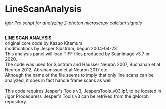# LineScanAnalysis
<I>Igor Pro script for analyzing 2-photon microscopy calcium signals</I>

  <BR><B>LINE SCAN ANALYSIS</B>
<BR>original core code by Kazuo Kitamura
<BR>modifications by Jesper Sjöström, begun 2004-04-23
<BR>This analysis panel will load TIFF files produced by ScanImage v3.7 or 2020.
<BR>The code was used for Sjöström and Häusser Neuron 2007, Buchanan et al Neuron 2012, Abrahamsson et al Neuron 2017 etc.
<BR>Although the name of the file seems to imply that only line scans can be analyzed, it does in fact handle frame scans as well.
<BR><BR>This code requires Jesper's Tools v3, JespersTools_v03.ipf, to be located in /Igor Procedures/. Jesper's Tools v3 can be retrived from the qMorph repository.
